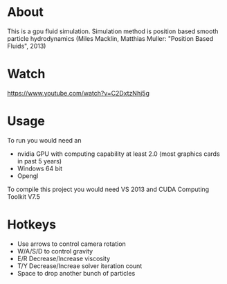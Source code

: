 About
========================
This is a gpu fluid simulation.
Simulation method is position based smooth particle hydrodynamics (Miles Macklin, Matthias Muller: "Position Based Fluids", 2013)

Watch
========================
https://www.youtube.com/watch?v=C2DxtzNhj5g

Usage
========================
To run you would need an 
- nvidia GPU with computing capability at least 2.0 (most graphics cards in past 5 years)
- Windows 64 bit
- Opengl

To compile this project you would need VS 2013 and CUDA Computing Toolkit V7.5

Hotkeys
========================
- Use arrows to control camera rotation
- W/A/S/D to control gravity
- E/R Decrease/Increase viscosity
- T/Y Decrease/Increae solver iteration count
- Space to drop another bunch of particles
